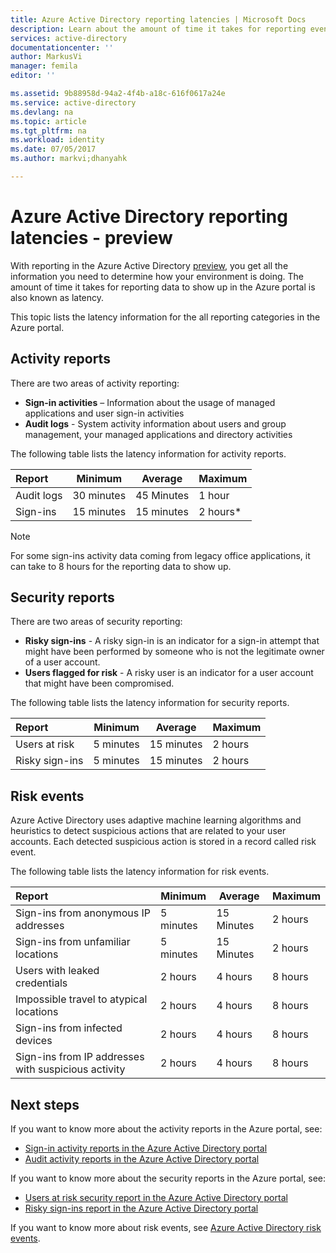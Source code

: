 ```yaml
---
title: Azure Active Directory reporting latencies | Microsoft Docs
description: Learn about the amount of time it takes for reporting events to show up in your Azure portal
services: active-directory
documentationcenter: ''
author: MarkusVi
manager: femila
editor: ''

ms.assetid: 9b88958d-94a2-4f4b-a18c-616f0617a24e
ms.service: active-directory
ms.devlang: na
ms.topic: article
ms.tgt_pltfrm: na
ms.workload: identity
ms.date: 07/05/2017
ms.author: markvi;dhanyahk

---
```

# Azure Active Directory reporting latencies - preview

With reporting in the Azure Active Directory [preview](active-directory-preview-explainer.md), you get all the information you need to determine how your environment is doing. The amount of time it takes for reporting data to show up in the Azure portal is also known as latency. 

This topic lists the latency information for the all reporting categories in the Azure portal. 


## Activity reports

There are two areas of activity reporting:

- **Sign-in activities** – Information about the usage of managed applications and user sign-in activities
- **Audit logs** - System activity information about users and group management, your managed applications and directory activities

The following table lists the latency information for activity reports.

| Report | Minimum | Average | Maximum |
| :-- | --- | --- | --- |
| Audit logs             | 30 minutes  | 45 Minutes | 1 hour     |
| Sign-ins               | 15 minutes  | 15 minutes | 2 hours*   |

>[!NOTE]
> For some sign-ins activity data coming from legacy office applications, it can take to 8 hours for the reporting data to show up. 


## Security reports

There are two areas of security reporting:

- **Risky sign-ins** - A risky sign-in is an indicator for a sign-in attempt that might have been performed by someone who is not the legitimate owner of a user account. 
- **Users flagged for risk** - A risky user is an indicator for a user account that might have been compromised. 

The following table lists the latency information for security reports.

| Report | Minimum | Average | Maximum |
| :-- | --- | --- | --- |
| Users at risk          | 5 minutes   | 15 minutes  | 2 hours  |
| Risky sign-ins         | 5 minutes   | 15 minutes  | 2 hours  |

## Risk events

Azure Active Directory uses adaptive machine learning algorithms and heuristics to detect suspicious actions that are related to your user accounts. Each detected suspicious action is stored in a record called risk event.

The following table lists the latency information for risk events.

| Report | Minimum | Average | Maximum |
| :-- | --- | --- | --- |
| Sign-ins from anonymous IP addresses |5 minutes |15 Minutes |2 hours |
| Sign-ins from unfamiliar locations |5 minutes |15 Minutes |2 hours |
| Users with leaked credentials |2 hours |4 hours |8 hours |
| Impossible travel to atypical locations |2 hours |4 hours |8 hours  |
| Sign-ins from infected devices |2 hours |4 hours |8 hours  |
| Sign-ins from IP addresses with suspicious activity |2 hours |4 hours |8 hours  |



## Next steps

If you want to know more about the activity reports in the Azure portal, see:

- [Sign-in activity reports in the Azure Active Directory portal](active-directory-reporting-activity-sign-ins.md)
- [Audit activity reports in the Azure Active Directory portal](active-directory-reporting-activity-audit-logs.md)

If you want to know more about the security reports in the Azure portal, see:

- [Users at risk security report in the Azure Active Directory portal](active-directory-reporting-security-user-at-risk.md)
- [Risky sign-ins report in the Azure Active Directory portal](active-directory-reporting-security-risky-sign-ins.md)

If you want to know more about risk events, see [Azure Active Directory risk events](active-directory-reporting-risk-events.md).
